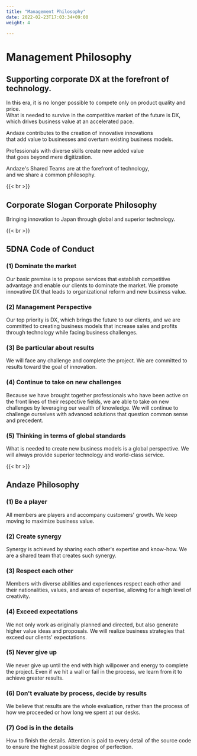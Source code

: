 ```yaml
---
title: "Management Philosophy"
date: 2022-02-23T17:03:34+09:00
weight: 4
 
---
```

# Management Philosophy
## Supporting corporate DX at the forefront of technology.
In this era, it is no longer possible to compete only on product quality and price.  
What is needed to survive in the competitive market of the future is DX,  
which drives business value at an accelerated pace.

Andaze contributes to the creation of innovative innovations  
that add value to businesses and overturn existing business models.  

Professionals with diverse skills create new added value  
that goes beyond mere digitization.  

Andaze's Shared Teams are at the forefront of technology,  
and we share a common philosophy.

{{< br >}}

## Corporate Slogan Corporate Philosophy
<font class="font-bold text-xl">Bringing innovation to Japan through global and superior technology.</font>

{{< br >}}

## 5DNA Code of Conduct
### (1)	Dominate the market
Our basic premise is to propose services that establish competitive advantage and enable our clients to dominate the market. We promote innovative DX that leads to organizational reform and new business value.

### (2)	Management Perspective
Our top priority is DX, which brings the future to our clients, and we are committed to creating business models that increase sales and profits through technology while facing business challenges.

### (3)	Be particular about results
We will face any challenge and complete the project. We are committed to results toward the goal of innovation.

### (4)	Continue to take on new challenges
Because we have brought together professionals who have been active on the front lines of their respective fields, we are able to take on new challenges by leveraging our wealth of knowledge. We will continue to challenge ourselves with advanced solutions that question common sense and precedent.

### (5)	Thinking in terms of global standards
What is needed to create new business models is a global perspective. We will always provide superior technology and world-class service.

{{< br >}}

## Andaze Philosophy
### (1)	Be a player
All members are players and accompany customers' growth. We keep moving to maximize business value.

### (2)	Create synergy
Synergy is achieved by sharing each other's expertise and know-how. We are a shared team that creates such synergy.

### (3)	Respect each other
Members with diverse abilities and experiences respect each other and their nationalities, values, and areas of expertise, allowing for a high level of creativity.

### (4)	Exceed expectations
We not only work as originally planned and directed, but also generate higher value ideas and proposals. We will realize business strategies that exceed our clients' expectations.

### (5)	Never give up
We never give up until the end with high willpower and energy to complete the project. Even if we hit a wall or fail in the process, we learn from it to achieve greater results.

### (6)	Don't evaluate by process, decide by results
We believe that results are the whole evaluation, rather than the process of how we proceeded or how long we spent at our desks.

### (7)	God is in the details
How to finish the details. Attention is paid to every detail of the source code to ensure the highest possible degree of perfection.